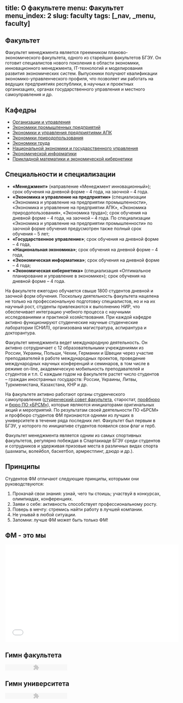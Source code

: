 title: О факультете
menu: Факультет
menu_index: 2
slug: faculty
tags: [_nav, _menu, faculty]
---

Факультет
---------

Факультет менеджмента является преемником планово-экономического факультета, одного из старейших факультетов БГЭУ. Он готовит специалистов нового поколения в области экономики, инновационного менеджмента, IT-технологий и моделирования развития экономических систем. Выпускники получают квалификации экономико-управленческого профиля, что позволяет им работать на ведущих предприятиях республики, в научных и проектных организациях, органах государственного управления и местного самоуправления и др.

Кафедры
-------

*   [Организации и управления](/departments/organization_and_management)
*   [Экономики промышленных предприятий](/departments/industrial_economics)
*   [Экономики и управления предприятиями АПК](/departments/agricultural_economics)
*   [Экономики природопользования](/departments/environmental_economics)
*   [Экономики труда](/departments/labor_economics)
*   [Национальной экономики и государственного управления](/departments/national_economy)
*   [Экономической информатики](/departments/economic_informatics)
*   [Прикладной математики и экономической кибернетики](/departments/economic_cybernetics)

Cпециальности и специализации
-----------------------------

*   **«Менеджмент»** (направление «Менеджмент инновационный»); срок обучения на дневной форме – 4 года, на заочной – 4 года.
*   **«Экономика и управление на предприятии»** (специализации «Экономика и управление на предприятии промышленности», «Экономика и управление на предприятии АПК», «Экономика природопользования», «Экономика труда»); срок обучения на дневной форме – 4 года, на заочной – 4 года. По специализации «Экономика и управление на предприятии промышленности» по заочной форме обучения предусмотрен также полный срок обучения – 5 лет;
*   **«Государственное управление»**; срок обучения на дневной форме – 4 года,
*	**«Национальная экономика»**; срок обучения на дневной форме – 4 года,
*   **«Экономическая информатика»**; срок обучения на дневной форме – 4 года;
*   **«Экономическая кибернетика»** (специализация «Оптимальное планирование и управление в экономике»); срок обучения на дневной форме – 4 года.

На факультете ежегодно обучается свыше 1800 студентов дневной и заочной форм обучения. Поскольку деятельность факультета нацелена не только на профессиональную подготовку специалистов, но и на их научный рост, студенты привлекаются к выполнению НИР, что обеспечивает интеграцию учебного процесса с научными исследованиями и практикой хозяйствования. При каждой кафедре активно функционируют студенческие научные студенческие лаборатории (СНИЛ), организована магистратура, аспирантура и докторантура.

Факультет менеджмента ведет международную деятельность. Он активно сотрудничает с 12 образовательными учреждениями из России, Украины, Польши, Чехии, Германии и Швеции через участие преподавателей в работе международных проектов, проведение международных научных конференций и семинаров, в том числе в режиме on-line, академическую мобильность преподавателей и студентов и т.п. С каждым годом на факультете растет число студентов – граждан иностранных государств: России, Украины, Литвы, Туркменистана, Казахстана, КНР и др.

На факультете активно работают органы студенческого самоуправления ([студенческий совет факультета](/student/council/), старостат, [профбюро](/student/professional_union/) и [бюро ПО «БРСМ»](/student/brsm/)), которые являются инициаторами оригинальных акций и мероприятий. По результатам своей деятельности ПО «БРСМ» и профбюро студентов ФМ признаются одними из лучших в университете в течение ряда последних лет. Факультет был первым в БГЭУ, у которого по инициативе студентов появился свои флаг и герб.

Факультет менеджмента является одним из самых спортивных факультетов, регулярно побеждая в Спартакиаде БГЭУ среди студентов и сотрудников и удерживая призовые места в различных видах спорта (шахматы, волейбол, баскетбол, армрестлинг, дзюдо и др.).

Принципы
--------

Студентов ФМ отличают следующие принципы, которыми они руководствуются:

1. Прокачай свои знания: узнай, чего ты стоишь; участвуй в конкурсах, олимпиадах, конференциях.
2. Заяви о себе: активность способствует профессиональному росту.
3. Поверь в мечту: стремись найти работу в лучшей компании.
4. Не унывай в любой ситуации.
5. Запомни: лучше ФМ может быть только ФМ!

ФМ - это мы
-----------

<iframe width="560" height="315" src="//www.youtube.com/embed/ytqQabTNRRs" frameborder="0" allowfullscreen></iframe>

Гимн факультета
---------------

<object type="application/x-shockwave-flash" data="http://bseu.by/fm/img/player.swf?mp3=http://bseu.by/fm/files/fm2.mp3&c1=2980B9&vol=50" width="200" height="20"/><param name="movie" value="zplayer.swf?mp3=fichier.mp3&c1=2980B9&vol=50" /></object>

Гимн университета
-----------------

<object type="application/x-shockwave-flash" data="http://bseu.by/fm/img/player.swf?mp3=http://bseu.by/fm/files/fm.mp3&c1=2980B9&vol=50" width="200" height="20"/><param name="movie" value="zplayer.swf?mp3=fichier.mp3&c1=2980B9&vol=50" /></object>

